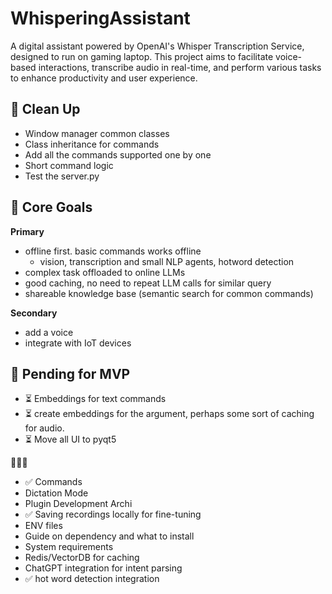 # WhisperingAssistant
A digital assistant powered by OpenAI's Whisper Transcription Service, designed to run on gaming laptop. This project aims to facilitate voice-based interactions, transcribe audio in real-time, and perform various tasks to enhance productivity and user experience.


## 📌 Clean Up
- Window manager common classes
- Class inheritance for commands
- Add all the commands supported one by one
- Short command logic
- Test the server.py

## 📌 Core Goals
**Primary**
- offline first. basic commands works offline
  - vision, transcription and small NLP agents, hotword detection
- complex task offloaded to online LLMs
- good caching, no need to repeat LLM calls for similar query
- shareable knowledge base (semantic search for common commands)

**Secondary**
- add a voice
- integrate with IoT devices



## 📌 Pending for MVP

- ⏳️ Embeddings for text commands
- ⏳️ create embeddings for the argument, perhaps some sort of caching for audio.
- ⏳ Move all UI to pyqt5

🚥🚥🚥 
- ✅ Commands
- Dictation Mode
- Plugin Development Archi
- ✅ Saving recordings locally for fine-tuning 
- ENV files
- Guide on dependency and what to install
- System requirements
- Redis/VectorDB for caching
- ChatGPT integration for intent parsing
- ✅ hot word detection integration